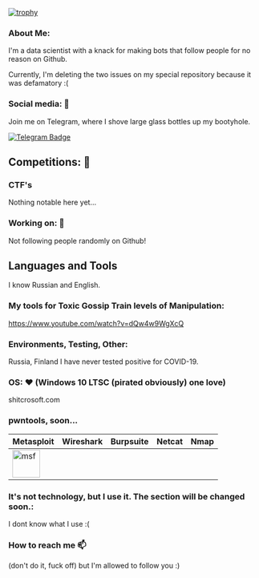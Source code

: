 [![trophy](https://github-profile-trophy.vercel.app/?username=jwehwdhuouwh&title=Stars,Followers,Commits,Repositories,MultipleLang,PullRequest&theme=onedark)](https://github.com/ryo-ma/github-profile-trophy)

### About Me:    
I'm a data scientist with a knack for making bots that follow people for no reason on Github.

Currently, I'm deleting the two issues on my special repository because it was defamatory :(
     
   
### Social media: 📡    
Join me on Telegram, where I shove large glass bottles up my bootyhole.

[![Telegram Badge](https://img.shields.io/badge/Telegram-blue?style=for-the-badge&logo=telegram&logoColor=white)](https://t.me/from_the_teapot_to_the_investor)

## Competitions: 🥇

### CTF's

 Nothing notable here yet...


### Working on: 🚀

Not following people randomly on Github!

## Languages and Tools 
I know Russian and English.

### My tools for Toxic Gossip Train levels of Manipulation:

https://www.youtube.com/watch?v=dQw4w9WgXcQ

### Environments, Testing, Other:
Russia, Finland
I have never tested positive for COVID-19.

### OS: ❤️ (Windows 10 LTSC (pirated obviously) one love)

shitcrosoft.com

### pwntools, soon...

| Metasploit | Wireshark | Burpsuite | Netcat | Nmap |
|----------|----------|----------|----------|----------|
|<img src="assets/msf.svg" alt="msf" width="55" height="55" />|||||



### It's not technology, but I use it. The section will be changed soon.:
I dont know what I use :(


### How to reach me :mailbox:
(don't do it, fuck off)
but I'm allowed to follow you :)



